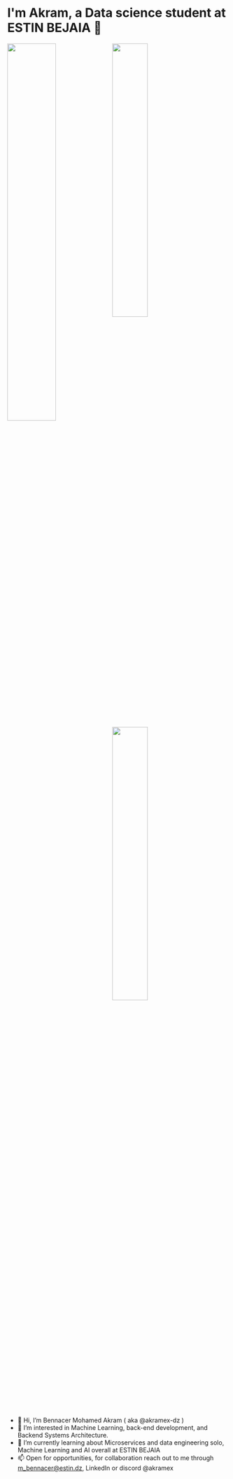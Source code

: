 
# I'm Akram, a Data science student at ESTIN BEJAIA 👋

<img align="left" width="47%" src="https://github-readme-stats.vercel.app/api?username=akramex-dz&show_icons=true&count_private=true"/>
<img  width="40%" src="https://github-readme-stats.vercel.app/api/top-langs/?username=akramex-dz&layout=compact" />
<img  width="40%" src="https://github-readme-streak-stats.herokuapp.com/?user=akramex-dz&hide_border=false" />


- 👋 Hi, I’m Bennacer Mohamed Akram ( aka @akramex-dz ) 
- 👀 I’m interested in Machine Learning, back-end development, and Backend Systems Architecture.
- 🌱 I’m currently learning about Microservices and data engineering solo, Machine Learning and AI overall at ESTIN BEJAIA 
- 📫 Open for opportunities, for collaboration reach out to me through m_bennacer@estin.dz, LinkedIn or discord @akramex

<!---
akramex-dz/akramex-dz is a ✨ special ✨ repository because its `README.md` (this file) appears on your GitHub profile.
You can click the Preview link to take a look at your changes.
--->
